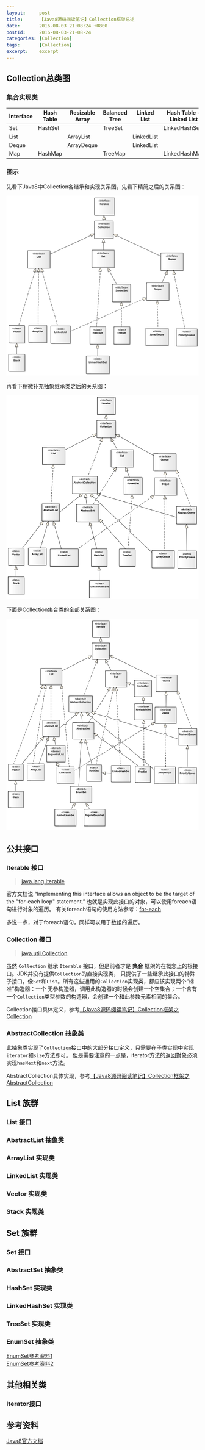 ```yaml
---
layout:     post
title:      【Java8源码阅读笔记】Collection框架总述
date:       2016-08-03 21:08:24 +0800
postId:     2016-08-03-21-08-24
categories: [Collection]
tags:       [Collection]
excerpt:    excerpt
---
```


## Collection总类图

### 集合实现类


Interface   |   Hash Table  |   Resizable Array |   Balanced Tree   |   Linked List     |   Hash Table + Linked List
----|----|----|----|----|----
Set         |   HashSet     |                   |  TreeSet          |                   |   LinkedHashSet   
List        |               |   ArrayList       |                   |   LinkedList      | 
Deque       |               |   ArrayDeque      |                   |   LinkedList      |    
Map         |   HashMap     |                   |  TreeMap          |                   |   LinkedHashMap

### 图示
先看下Java8中Collection各继承和实现关系图，先看下精简之后的关系图：

![Collection类图](/image/post/2016/08/03/20160803-Collection01.png)

再看下稍微补充抽象继承类之后的关系图：

![Collection类图](/image/post/2016/08/03/20160803-Collection02.png)

下面是Collection集合类的全部关系图：

![Collection类图](/image/post/2016/08/03/20160803-Collection03.png)


## 公共接口

### Iterable 接口

> [java.lang.Iterable](https://docs.oracle.com/javase/8/docs/api/java/lang/Iterable.html)

官方文档说 “Implementing this interface allows an object to be the target of the "for-each loop" statement.”
也就是实现此接口的对象，可以使用foreach语句进行对象的遍历。
有关foreach语句的使用方法参考：[for-each](https://docs.oracle.com/javase/8/docs/technotes/guides/language/foreach.html)

多说一点，对于foreach语句，同样可以用于数组的遍历。

### Collection 接口

> [java.util.Collection](https://docs.oracle.com/javase/8/docs/api/java/util/Collection.html)

虽然 `Collection` 继承 `Iterable` 接口，但是前者才是 <b>集合</b> 框架的在概念上的根接口。JDK并没有提供`Collection`的直接实现类，
只提供了一些继承此接口的特殊子接口，像`Set`和`List`。所有这些通用的`Collection`实现类，都应该实现两个“标准”构造器：一个
无参构造器，调用此构造器的时候会创建一个空集合；一个含有一个`Collection`类型参数的构造器，会创建一个和此参数元素相同的集合。

Collection接口具体定义，参考[【Java8源码阅读笔记】Collection框架之Collection](/collection/2016/08/04/JDK-source-code-Collection-Collection.html)

### AbstractCollection 抽象类
此抽象类实现了`Collection`接口中的大部分接口定义，只需要在子类实现中实现`iterator`和`size`方法即可。
但是需要注意的一点是，iterator方法的返回對象必须实现`hasNext`和`next`方法。


AbstractCollection具体实现，参考[【Java8源码阅读笔记】Collection框架之AbstractCollection](/collection/2016/08/08/JDK-source-code-Collection-AbstractCollection.html)

## List 族群

### List 接口

### AbstractList 抽象类

### ArrayList 实现类

### LinkedList 实现类

### Vector 实现类

### Stack 实现类

## Set 族群

### Set 接口

### AbstractSet 抽象类

### HashSet 实现类

### LinkedHashSet 实现类

### TreeSet 实现类

### EnumSet 抽象类

[EnumSet参考资料1](http://www.cnblogs.com/accessking/p/4200000.html)  
[EnumSet参考资料2](http://blog.csdn.net/hudashi/article/details/6943843/)

## 其他相关类

### Iterator接口


## 参考资料

[Java8官方文档](https://docs.oracle.com/javase/8/docs/api/overview-summary.html)  

